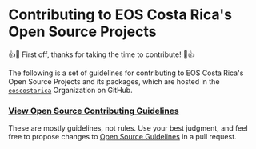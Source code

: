 # Contributing to EOS Costa Rica's Open Source Projects
👍🎉 First off, thanks for taking the time to contribute! 🎉👍

The following is a set of guidelines for contributing to EOS Costa Rica's Open Source Projects and its packages, which are hosted in the [`eoscostarica`](https://github.com/eoscostarica/) Organization on GitHub.


### [View Open Source Contributing Guidelines](https://docs.edenia.com/docs/open-source-guidelines)

These are mostly guidelines, not rules. Use your best judgment, and feel free to propose changes to [Open Source Guidelines](https://github.com/eoscostarica/guide.eoscostarica.io/blob/master/docs/open-source-guidelines.md) in a pull request.

